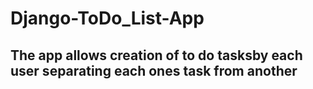 # Django-ToDo_List-App

## The app allows creation of to do tasksby each user separating each ones task from another